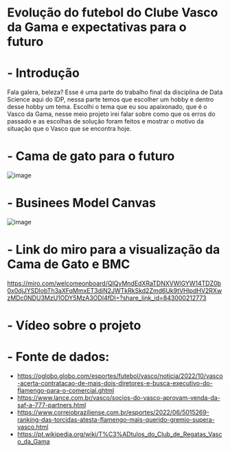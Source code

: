 # Evolução do futebol do Clube Vasco da Gama e expectativas para o futuro
# - Introdução
Fala galera, beleza?
    Esse é uma parte do trabalho final da disciplina de Data Science aqui do IDP, nessa parte temos que escolher um hobby e dentro desse hobby um tema.
  Escolhi o tema que eu sou apaixonado, que é o Vasco da Gama, nesse meio projeto irei falar sobre como que os erros do passado e as escolhas de solução foram feitos e mostrar o motivo da situação que o Vasco que se encontra hoje.
# - Cama de gato para o futuro
![image](https://user-images.githubusercontent.com/116580981/197622076-d73fc2de-848a-4310-9b54-090c03edb23e.png)
# - Businees Model Canvas
![image](https://user-images.githubusercontent.com/116580981/197644490-655b3d43-6458-46aa-8ade-3d7401ea009f.png)
# - Link do miro para a visualização da Cama de Gato e BMC
https://miro.com/welcomeonboard/QlQyMndEdXRaTDNXVWlGYW14TDZ0b0x0djJYSDlobTh3aXFqMmxET3diN2JWTkRkSkd2Zmd6Uk9tVHlpdHV2RXwzMDc0NDU3MzU1ODY5MzA3ODI4fDI=?share_link_id=843000212773
# - Vídeo sobre o projeto
# - Fonte de dados: 
- https://oglobo.globo.com/esportes/futebol/vasco/noticia/2022/10/vasco-acerta-contratacao-de-mais-dois-diretores-e-busca-executivo-do-flamengo-para-o-comercial.ghtml
- https://www.lance.com.br/vasco/socios-do-vasco-aprovam-venda-da-saf-a-777-partners.html
- https://www.correiobraziliense.com.br/esportes/2022/06/5015269-ranking-das-torcidas-atesta-flamengo-mais-querido-gremio-supera-vasco.html
- https://pt.wikipedia.org/wiki/T%C3%ADtulos_do_Club_de_Regatas_Vasco_da_Gama

